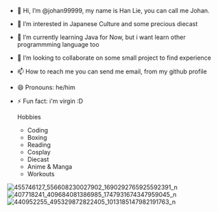 
- 👋 Hi, I’m @johan99999, my name is Han Lie, you can call me Johan.
- 👀 I’m interested in Japanese Culture and some precious diecast
- 🌱 I’m currently learning Java for Now, but i want learn other programmming language too
- 💞️ I’m looking to collaborate on some small project to find experience
- 📫 How to reach me you can send me email, from my github profile
- 😄 Pronouns: he/him
- ⚡ Fun fact: i'm virgin :D

  Hobbies
  * Coding
  * Boxing
  * Reading
  * Cosplay
  * Diecast
  * Anime & Manga
  * Workouts

![455746127_556608230027902_1690292765925592391_n](https://github.com/user-attachments/assets/0675ec11-4b39-4fe5-b160-98b81d9f0e5c)
![407718241_409684081386985_1747931674347959045_n](https://github.com/user-attachments/assets/82d33faf-6aa9-42d1-a480-2e6cc83074c2)
![440952255_495329872822405_1013185147982191763_n](https://github.com/user-attachments/assets/2ee05980-a603-4a61-9143-40c53e5aa0ca)




<!---
johan99999/johan99999 is a ✨ special ✨ repository because its `README.md` (this file) appears on your GitHub profile.
You can click the Preview link to take a look at your changes.
--->
